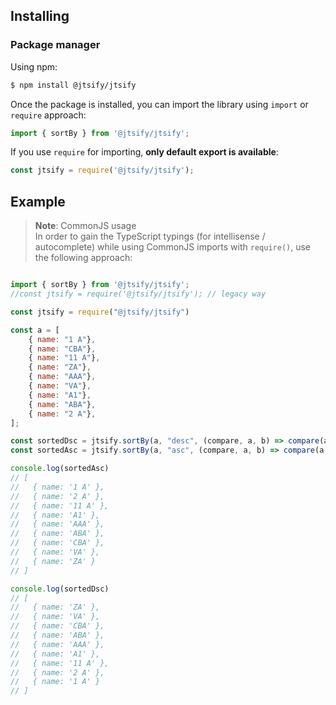 ## Installing

### Package manager

Using npm:

```bash
$ npm install @jtsify/jtsify
```

Once the package is installed, you can import the library using `import` or `require` approach:

```js
import { sortBy } from '@jtsify/jtsify';
```

If you use `require` for importing, **only default export is available**:

```js
const jtsify = require('@jtsify/jtsify');
```

## Example

> **Note**: CommonJS usage  
> In order to gain the TypeScript typings (for intellisense / autocomplete) while using CommonJS imports with `require()`, use the following approach:

```js

import { sortBy } from '@jtsify/jtsify';
//const jtsify = require('@jtsify/jtsify'); // legacy way

const jtsify = require("@jtsify/jtsify")

const a = [
    { name: "1 A"},
    { name: "CBA"},
    { name: "11 A"},
    { name: "ZA"},
    { name: "AAA"},
    { name: "VA"},
    { name: "A1"},
    { name: "ABA"},
    { name: "2 A"},
];

const sortedDsc = jtsify.sortBy(a, "desc", (compare, a, b) => compare(a.name, b.name));
const sortedAsc = jtsify.sortBy(a, "asc", (compare, a, b) => compare(a.name, b.name));

console.log(sortedAsc)
// [
//   { name: '1 A' },
//   { name: '2 A' },
//   { name: '11 A' },
//   { name: 'A1' },
//   { name: 'AAA' },
//   { name: 'ABA' },
//   { name: 'CBA' },
//   { name: 'VA' },
//   { name: 'ZA' }
// ]

console.log(sortedDsc)
// [
//   { name: 'ZA' },
//   { name: 'VA' },
//   { name: 'CBA' },
//   { name: 'ABA' },
//   { name: 'AAA' },
//   { name: 'A1' },
//   { name: '11 A' },
//   { name: '2 A' },
//   { name: '1 A' }
// ]